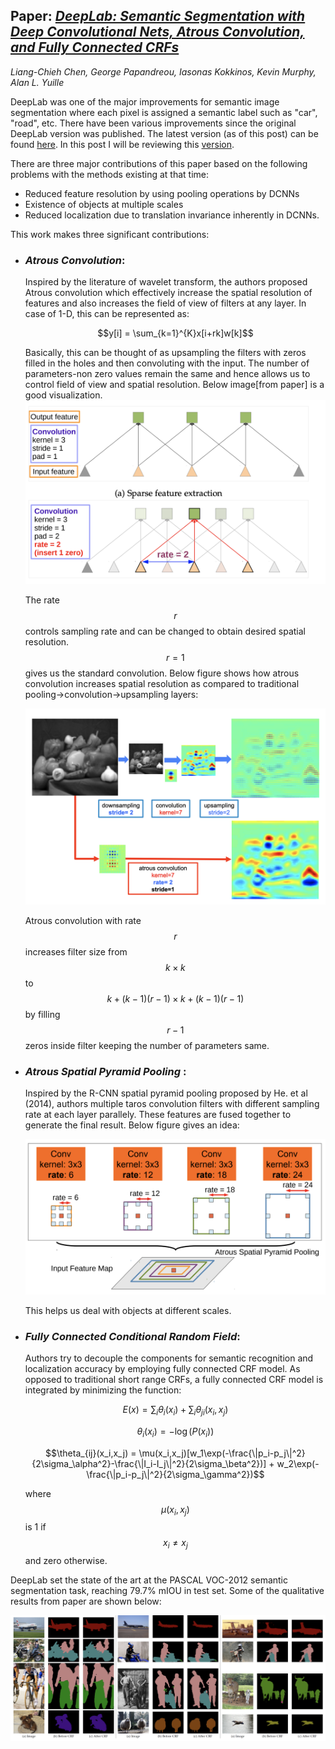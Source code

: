 ## Paper: [_**DeepLab: Semantic Segmentation with Deep Convolutional Nets, Atrous Convolution, and Fully Connected CRFs**_](https://arxiv.org/abs/1606.00915)

*Liang-Chieh Chen, George Papandreou, Iasonas Kokkinos, Kevin Murphy, Alan L. Yuille*

DeepLab was one of the major improvements for semantic image segmentation where each pixel is assigned a semantic label such as "car", "road", etc. There have been various improvements since the original DeepLab version was published. The latest version (as of this post) can be found [here](https://arxiv.org/abs/1802.02611). In this post I will be reviewing this [version](https://arxiv.org/abs/1606.00915).

There are three major contributions of this paper based on the following problems with the methods existing at that time:

* Reduced feature resolution by using pooling operations by DCNNs
* Existence of objects at multiple scales
* Reduced localization due to translation invariance inherently in DCNNs.

This work makes three significant contributions:

* ### __*Atrous Convolution*__: 

  Inspired by the literature of wavelet transform, the authors proposed Atrous convolution which effectively increase the spatial resolution of features and also increases the field of view of filters at any layer. In case of 1-D, this can be represented as:

  $$y[i] = \sum_{k=1}^{K}x[i+rk]w[k]$$

  Basically, this can be thought of as upsampling the filters with zeros filled in the holes and then convoluting with the input. The number of parameters-non zero values remain the same and hence allows us to control field of view and spatial resolution. Below image[from paper] is a good visualization.
  <img src="../images/deeplab/1.png">


  The rate $$r$$ controls sampling rate and can be changed to obtain desired spatial resolution. $$r=1$$ gives us the standard convolution. Below figure shows how atrous convolution increases spatial resolution as compared to traditional pooling->convolution->upsampling layers:

  <div style="text-align:center"><img src="../images/deeplab/2.png" width="600" ></div>

  Atrous convolution with rate $$r$$ increases filter size from $$k\times k$$ to $$k + (k − 1)(r − 1) \times k + (k − 1)(r − 1)$$ by filling $$r-1$$ zeros inside filter keeping the number of parameters same.

* ### __*Atrous Spatial Pyramid Pooling*__ : 

  Inspired by the R-CNN spatial pyramid pooling proposed by He. et al (2014), authors multiple taros convolution filters with different sampling rate at each layer parallely. These features are fused together to generate the final result. Below figure gives an idea:

  <div style="text-align:center"><img src="../images/deeplab/3.png" width="600" ></div>

  This helps us deal with objects at different scales.

* ### *__Fully Connected Conditional Random Field__*:

  Authors try to decouple the components for semantic recognition and localization accuracy by employing fully connected CRF model. As opposed to traditional short range CRFs, a fully connected CRF model is integrated by minimizing the function:

  $$E(x) = \sum_{i}\theta_i(x_i) + \sum_{i}\theta_{ji}(x_i,x_j)$$

  $$\theta_i(x_i) = -\log(P(x_i))$$

  $$\theta_{ij}(x_i,x_j) = \mu(x_i,x_j)[w_1\exp(-\frac{\|p_i-p_j\|^2}{2\sigma_\alpha^2}-\frac{\|I_i-I_j\|^2}{2\sigma_\beta^2})] + w_2\exp(-\frac{\|p_i-p_j\|^2}{2\sigma_\gamma^2})$$

  where $$\mu(x_i,x_j)$$ is 1 if $$x_i \neq x_j$$and zero otherwise. 



DeepLab set the state of the art at the PASCAL VOC-2012 semantic segmentation task, reaching 79.7% mIOU in test set. Some of the qualitative results from paper are shown below:

<img src="../images/deeplab/4.png">